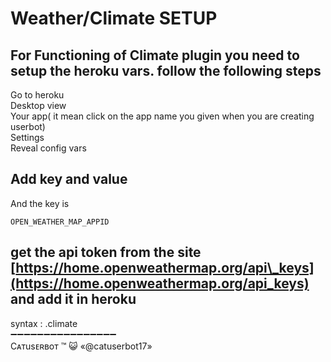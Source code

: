 # Weather/Climate SETUP

## For Functioning of Climate plugin  you need to setup the heroku vars. follow the following steps

Go to heroku   
Desktop view   
Your app\( it mean click on the app name you given when you are creating userbot\)   
Settings   
Reveal config vars

## Add key and value

And the key is

`OPEN_WEATHER_MAP_APPID`

## get the api token from the site [https://home.openweathermap.org/api\_keys](https://home.openweathermap.org/api_keys) and add it in heroku

syntax : .climate    
➖➖➖➖➖➖➖➖➖➖➖➖➖➖➖➖   
Cᴀтusᴇʀʙoт ™ 😺 «@catuserbot17»

